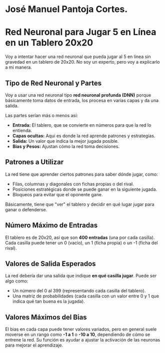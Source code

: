 # José Manuel Pantoja Cortes. 

# Red Neuronal para Jugar 5 en Línea en un Tablero 20x20  

Voy a intentar hacer una red neuronal que pueda jugar al 5 en línea sin gravedad en un tablero de 20x20. No soy un experto, pero voy a explicarlo a mi manera.  

## Tipo de Red Neuronal y Partes  

Voy a usar una red neuronal tipo **red neuronal profunda (DNN)** porque básicamente toma datos de entrada, los procesa en varias capas y da una salida.  

Las partes serían más o menos así:  
- **Entrada:** El tablero, que se convierte en números para que la red lo entienda.  
- **Capas ocultas:** Aquí es donde la red aprende patrones y estrategias.  
- **Salida:** Un valor que indica la mejor jugada posible.  
- **Bias y Pesos:** Ajustan cómo la red toma decisiones.  

## Patrones a Utilizar  

La red tiene que aprender ciertos patrones para saber dónde jugar, como:  
- Filas, columnas y diagonales con fichas propias o del rival.  
- Posiciones estratégicas donde se puede ganar en la siguiente jugada.  
- Bloqueos para evitar que el oponente gane.  

Básicamente, tiene que "ver" el tablero y decidir en qué lugar jugar para ganar o defenderse.  

## Número Máximo de Entradas  

El tablero es de 20x20, así que son **400 entradas** (una por cada casilla). Cada casilla puede tener un 0 (vacío), un 1 (ficha propia) o un -1 (ficha del rival).  

## Valores de Salida Esperados  

La red debería dar una salida que indique **en qué casilla jugar**. Puede ser algo como:  
- Un número del 0 al 399 (representando cada casilla del tablero).  
- Una matriz de probabilidades (cada casilla con un valor entre 0 y 1 que indica qué tan buena es la jugada).  

## Valores Máximos del Bias  

El bias en cada capa puede tener valores variados, pero en general suele moverse en un rango como **-1 a 1** o **-10 a 10**, dependiendo de cómo se entrene la red. Su función es ayudar a ajustar la activación de las neuronas para mejorar el aprendizaje.  
